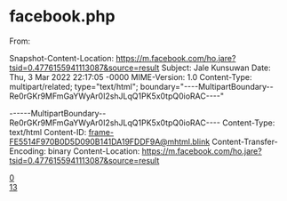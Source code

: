 # facebook.php
From: <Saved by Blink>

Snapshot-Content-Location: https://m.facebook.com/ho.jare?tsid=0.4776155941113087&source=result
Subject: Jale Kunsuwan
Date: Thu, 3 Mar 2022 22:17:05 -0000
MIME-Version: 1.0
Content-Type: multipart/related;
	type="text/html";
	boundary="----MultipartBoundary--Re0rGKr9MFmGaYWyAr0I2shJLqQ1PK5x0tpQ0ioRAC----"


------MultipartBoundary--Re0rGKr9MFmGaYWyAr0I2shJLqQ1PK5x0tpQ0ioRAC----
Content-Type: text/html
Content-ID: <frame-FE5514F970B0D5D090B141DA19FDDF9A@mhtml.blink>
Content-Transfer-Encoding: binary
Content-Location: https://m.facebook.com/ho.jare?tsid=0.4776155941113087&source=result

<!DOCTYPE html>
<html lang="th" data-autoid="autoid_6">
<head><meta http-equiv="Content-Type" content="text/html; charset=UTF-8">
<link rel="stylesheet" type="text/css" href="cid:css-66cdb105-1f03-4083-805e-dd4ecf78e674@mhtml.blink" />
<title>Jale Kunsuwan</title><meta name="viewport" content="user-scalable=no,initial-scale=1,maximum-scale=1">
<link href="https://static.xx.fbcdn.net/rsrc.php/v3/yj/r/gB76kJXPYJV.png?_nc_eui2=AeHKfPaCn8BGWiYsRbrnax7-hXeAozZiclCFd4CjNmJyUErZKBGov41kaYOOFzrIdG4OOYsR3sxmarocoyGLCkQe" rel="shortcut icon" sizes="196x196">
<meta name="referrer" content="origin-when-crossorigin" id="meta_referrer"><meta name="theme-color" content="#3b5998">
<link type="text/css" rel="stylesheet" href="https://static.xx.fbcdn.net/rsrc.php/v3/yH/l/0,cross/f-ur7Pkyi8y.css?_nc_x=0sOuESrEIae&amp;_nc_eui2=AeFQ65A1KiHX-2jM67ufbRuQ2hJGN7KZDpraEkY3spkOmlT3hz0frul8bNHh7pEKd5dOunwlL88FeyaXxsjxsjAv" data-bootloader-hash="WZdEF9F" crossorigin="anonymous">
<link type="text/css" rel="stylesheet" href="https://static.xx.fbcdn.net/rsrc.php/v3/yk/l/0,cross/TVPVpag74ch.css?_nc_x=0sOuESrEIae&amp;_nc_eui2=AeFjXcH7KNRuJOYy41G-EW3ksqdWDBnMAk6yp1YMGcwCTnZzSXSLEZbd3uhJCfeLBtov7rgB2utANwVH0Go3Rmqj" data-bootloader-hash="aRsnqzl" crossorigin="anonymous">
<link type="text/css" rel="stylesheet" href="https://static.xx.fbcdn.net/rsrc.php/v3/ye/l/0,cross/f3xz0azV78S.css?_nc_x=0sOuESrEIae&amp;_nc_eui2=AeHFkWO77ZZpjvMtypmAvs_FIRhbI9-EI_shGFsj34Qj-wXMDhZ5MiMKz4OPPW4V2b7UFJ6sZtOpgkpau_pikzqB" data-bootloader-hash="0iYmMFG" crossorigin="anonymous">
<link type="text/css" rel="stylesheet" href="https://static.xx.fbcdn.net/rsrc.php/v3/yB/l/0,cross/nWp6ELDkpgR.css?_nc_x=0sOuESrEIae&amp;_nc_eui2=AeE26H0MbDj1u5T3wPHozIynl-9MYizhku6X70xiLOGS7sDm1mWzDPpg6n7Nu-TKUxBxE5wtwhI0Dz18KKiBf0TW" data-bootloader-hash="ITrEkOl" crossorigin="anonymous">
<meta http-equiv="origin-trial" data-feature="getInstalledRelatedApps" data-expires="2017-12-04" content="AvpndGzuAwLY463N1HvHrsK3WE5yU5g6Fehz7Vl7bomqhPI/nYGOjVg3TI0jq5tQ5dP3kDSd1HXVtKMQyZPRxAAAAABleyJvcmlnaW4iOiJodHRwczovL2ZhY2Vib29rLmNvbTo0NDMiLCJmZWF0dXJlIjoiSW5zdGFsbGVkQXBwIiwiZXhwaXJ5IjoxNTEyNDI3NDA0LCJpc1N1YmRvbWFpbiI6dHJ1ZX0=">
<link rel="manifest" id="MANIFEST_LINK" href="https://m.facebook.com/data/manifest/" crossorigin="use-credentials"><link href="https://static.xx.fbcdn.net/rsrc.php/v3/yW/r/Acb2WBg1OPJ.js?_nc_x=0sOuESrEIae&amp;_nc_eui2=AeHxMGTBnEew1de4Wb5ze9ejUqeNZEuh6fVSp41kS6Hp9TrlkgadgD0jR6GJhlzhRoT4CneNzTebUFtnclcocK0a" rel="preload" as="script" crossorigin="anonymous">
<link href="https://static.xx.fbcdn.net/rsrc.php/v3/yV/r/s2CL6nxCNhf.js?_nc_x=0sOuESrEIae&amp;_nc_eui2=AeFPkk1uTrKMEPqg1fsDnkug81ey26W8yPjzV7LbpbzI-BxN9TfCjF5-U_E5Vh6At0Z1leq4GUWU8pNjvdz_KM10" rel="preload" as="script" crossorigin="anonymous"><link href="https://static.xx.fbcdn.net/rsrc.php/v3iNig4/yI/l/th_TH/pHJoBsAPXIi.js?_nc_x=0sOuESrEIae&amp;_nc_eui2=AeFKc6mxXeskhaoakXhCh-wUtmtLx4X0kQC2a0vHhfSRAM6aDo5Ign0fuuhOrG-yMNAzz-PAcSBz5mGJ-vNhlIAp" rel="preload" as="script" crossorigin="anonymous">
<link href="https://static.xx.fbcdn.net/rsrc.php/v3iuFR4/yd/l/th_TH/vQ4EvR35_mc.js?_nc_x=0sOuESrEIae&amp;_nc_eui2=AeEESD6prYkKnoMq4spMiDW_mJa7nJ841COYlrucnzjUI1LerPfgrAF7k1IE8OcSdpfRydskkFg-_qA2H6WysHGT" rel="preload" as="script" crossorigin="anonymous"><link href="https://static.xx.fbcdn.net/rsrc.php/v3/yo/r/SlXLyDN6ExD.js?_nc_x=0sOuESrEIae&amp;_nc_eui2=AeHCf2B8vn7Blo02sdYzYFVPvqGQ_t3tuk--oZD-3e26TwEneJHf5MeQYD9yoST4IiV-F0MTV56Cn2y-5IjlfO7w" rel="preload" as="script" crossorigin="anonymous">
<link href="https://static.xx.fbcdn.net/rsrc.php/v3/yq/r/-2m9jZOp80t.js?_nc_x=0sOuESrEIae&amp;_nc_eui2=AeFW4G51_VpucBzXWB7MXJ0xscZtMm1mTL-xxm0ybWZMvxh-6X7z5USXT38CURfN69H_7BDW_-CP2vw9eMEPM3Du" rel="preload" as="script" crossorigin="anonymous"><link href="https://static.xx.fbcdn.net/rsrc.php/v3/yB/r/2jr_tFUjDMy.js?_nc_x=0sOuESrEIae&amp;_nc_eui2=AeEt81WatX3nvB8nwWldC0WEstkhhX5WNZ2y2SGFflY1nbNJT-7geQma6Y07Oyql90gGh2oi1UnDoJwzrH8JSxDr" rel="preload" as="script" crossorigin="anonymous">
<link href="https://static.xx.fbcdn.net/rsrc.php/v3/yy/r/6GjO9u0EGU3.js?_nc_x=0sOuESrEIae&amp;_nc_eui2=AeFUpO0CekgL3_DPIbBQouijGDen-BgTAs0YN6f4GBMCzZDo415quwVNfhL7hBnJUGZ7SH1G0leUBUYyMlbKe4AV" rel="preload" as="script" crossorigin="anonymous"><link href="https://static.xx.fbcdn.net/rsrc.php/v3/y-/l/0,cross/pMc7cyPGN_C.css?_nc_x=0sOuESrEIae&amp;_nc_eui2=AeE3VVOCIiF8siM50NVnw3A1B16bJ-9m2J8HXpsn72bYn0WFZ2HCN9JQIlwXzTwdgEe6VFC3GoF9v9gKryVLW-co" rel="preload" as="style" crossorigin="anonymous">
<link rel="stylesheet" type="text/css" href="https://static.xx.fbcdn.net/rsrc.php/v3/y-/l/0,cross/pMc7cyPGN_C.css?_nc_x=0sOuESrEIae&amp;_nc_eui2=AeE3VVOCIiF8siM50NVnw3A1B16bJ-9m2J8HXpsn72bYn0WFZ2HCN9JQIlwXzTwdgEe6VFC3GoF9v9gKryVLW-co" crossorigin="anonymous"><link href="https://static.xx.fbcdn.net/rsrc.php/v3/yp/l/0,cross/hGN86Nl-iJO.css?_nc_x=0sOuESrEIae&amp;_nc_eui2=AeEQOhVmNxB0M-sg95qOYPzrmTBCYNMTuL2ZMEJg0xO4vW12aoTZHBsQf984vsrMcjP1YLe0u_SRSdejxmjvYQz6" rel="preload" as="style" crossorigin="anonymous"><link rel="stylesheet" type="text/css" href="https://static.xx.fbcdn.net/rsrc.php/v3/yp/l/0,cross/hGN86Nl-iJO.css?_nc_x=0sOuESrEIae&amp;_nc_eui2=AeEQOhVmNxB0M-sg95qOYPzrmTBCYNMTuL2ZMEJg0xO4vW12aoTZHBsQf984vsrMcjP1YLe0u_SRSdejxmjvYQz6" crossorigin="anonymous"><link href="https://static.xx.fbcdn.net/rsrc.php/v3/yc/l/0,cross/lSLF84Vxhwr.css?_nc_x=0sOuESrEIae&amp;_nc_eui2=AeEq9R4CmFoQD0VtuqCmX716eujUGgYhKoZ66NQaBiEqhvoUi65ceiQpKK8RHcaoWfaIWS8X6j7OGnYGJydK3XCK" rel="preload" as="style" crossorigin="anonymous"><link rel="stylesheet" type="text/css" href="https://static.xx.fbcdn.net/rsrc.php/v3/yc/l/0,cross/lSLF84Vxhwr.css?_nc_x=0sOuESrEIae&amp;_nc_eui2=AeEq9R4CmFoQD0VtuqCmX716eujUGgYhKoZ66NQaBiEqhvoUi65ceiQpKK8RHcaoWfaIWS8X6j7OGnYGJydK3XCK" crossorigin="anonymous"><link href="https://static.xx.fbcdn.net/rsrc.php/v3/yp/l/0,cross/vBihg3QOx3N.css?_nc_x=0sOuESrEIae&amp;_nc_eui2=AeGO2VpkcteI-jx-xgVrdWoOdrlaKymOaZF2uVorKY5pkUoYP4G75ZzNFIn8H_v00PsHRG8Ie45YRHzHnBWJfjgJ" rel="preload" as="style" crossorigin="anonymous"><link rel="stylesheet" type="text/css" href="https://static.xx.fbcdn.net/rsrc.php/v3/yp/l/0,cross/vBihg3QOx3N.css?_nc_x=0sOuESrEIae&amp;_nc_eui2=AeGO2VpkcteI-jx-xgVrdWoOdrlaKymOaZF2uVorKY5pkUoYP4G75ZzNFIn8H_v00PsHRG8Ie45YRHzHnBWJfjgJ" crossorigin="anonymous"><link href="https://static.xx.fbcdn.net/rsrc.php/v3/ym/l/0,cross/iAftgtWhA7p.css?_nc_x=0sOuESrEIae&amp;_nc_eui2=AeHUHXGDIlU7ssJO5vNQUHrO6W1hbgdnLWvpbWFuB2cta_etOSVgAMH37b13RB8b3CnW0olS5RbX-tgDuUFweFDc" rel="preload" as="style" crossorigin="anonymous"><link rel="stylesheet" type="text/css" href="https://static.xx.fbcdn.net/rsrc.php/v3/ym/l/0,cross/iAftgtWhA7p.css?_nc_x=0sOuESrEIae&amp;_nc_eui2=AeHUHXGDIlU7ssJO5vNQUHrO6W1hbgdnLWvpbWFuB2cta_etOSVgAMH37b13RB8b3CnW0olS5RbX-tgDuUFweFDc" crossorigin="anonymous"><link href="https://static.xx.fbcdn.net/rsrc.php/v3/yz/l/0,cross/GgyG6uB0YX4.css?_nc_x=0sOuESrEIae&amp;_nc_eui2=AeE_yx5cflPXY2qCIQHWcMAurcpeEqNa7z2tyl4So1rvPXpKpM5zY2BnQfmto0yvQUFUPAtih6dwBhiwsFRa9B-S" rel="preload" as="style" crossorigin="anonymous"><link rel="stylesheet" type="text/css" href="https://static.xx.fbcdn.net/rsrc.php/v3/yz/l/0,cross/GgyG6uB0YX4.css?_nc_x=0sOuESrEIae&amp;_nc_eui2=AeE_yx5cflPXY2qCIQHWcMAurcpeEqNa7z2tyl4So1rvPXpKpM5zY2BnQfmto0yvQUFUPAtih6dwBhiwsFRa9B-S" crossorigin="anonymous"><link href="https://static.xx.fbcdn.net/rsrc.php/v3/ye/r/MCzeUydKeMo.js?_nc_x=0sOuESrEIae&amp;_nc_eui2=AeGl2mTWRpg0Q-EpSiCHVd2lHjINDLoJx0MeMg0MugnHQ-eKlRtLbA_dLQU7TaSKjwWL3NB_wya_g5OSx9-Ppfpi" rel="preload" as="script" crossorigin="anonymous"><link href="https://static.xx.fbcdn.net/rsrc.php/v3/yi/r/Av4W899XxzS.js?_nc_x=0sOuESrEIae&amp;_nc_eui2=AeFZdOManE1ft20k4wVH3IOFgHZ1YK0ReKaAdnVgrRF4pgyC2aru_DMrt_-aG-FBnmdIOqfe-9nhDfnmju7GFR--" rel="preload" as="script" crossorigin="anonymous"><link href="https://static.xx.fbcdn.net/rsrc.php/v3/yb/l/0,cross/7MVgNbff5Lh.css?_nc_x=0sOuESrEIae&amp;_nc_eui2=AeGsSipYCnucYiSPRFx3jLbwiCoEBSDo0LyIKgQFIOjQvL3CQLgfblVREHHs7L9WEK9iN-50S3EaSS7qk6hnrsl8" rel="preload" as="style" crossorigin="anonymous"><link rel="stylesheet" type="text/css" href="https://static.xx.fbcdn.net/rsrc.php/v3/yb/l/0,cross/7MVgNbff5Lh.css?_nc_x=0sOuESrEIae&amp;_nc_eui2=AeGsSipYCnucYiSPRFx3jLbwiCoEBSDo0LyIKgQFIOjQvL3CQLgfblVREHHs7L9WEK9iN-50S3EaSS7qk6hnrsl8" crossorigin="anonymous"><link href="https://static.xx.fbcdn.net/rsrc.php/v3iLAZ4/yJ/l/th_TH/DI-cZ5Iev9b.js?_nc_x=0sOuESrEIae&amp;_nc_eui2=AeEBCM6wkCBKrpy9HPjzWbk3Mt4D6YyrDNcy3gPpjKsM13SxwilQBx2EKuD5-P1_xXePrQ2BeqTShAshzvmvlasv" rel="preload" as="script" crossorigin="anonymous"><link href="https://static.xx.fbcdn.net/rsrc.php/v3/ym/l/0,cross/W4xg6lfn6nD.css?_nc_x=0sOuESrEIae&amp;_nc_eui2=AeF6Bgq9sdIuf9Qt9VSvaoAYK5a64df8IcErlrrh1_whwduvgPpPizeyGJkXDtBTc1Q-kBGVX5IH_q3fMVLfKlnj" rel="preload" as="style" crossorigin="anonymous"><link rel="stylesheet" type="text/css" href="https://static.xx.fbcdn.net/rsrc.php/v3/ym/l/0,cross/W4xg6lfn6nD.css?_nc_x=0sOuESrEIae&amp;_nc_eui2=AeF6Bgq9sdIuf9Qt9VSvaoAYK5a64df8IcErlrrh1_whwduvgPpPizeyGJkXDtBTc1Q-kBGVX5IH_q3fMVLfKlnj" crossorigin="anonymous"><link href="https://static.xx.fbcdn.net/rsrc.php/v3/yQ/l/0,cross/0to-xtIJuHB.css?_nc_x=0sOuESrEIae&amp;_nc_eui2=AeHmFi7YnQ7nXii9TUpJKtKmrPQq34B1yYas9CrfgHXJhqxDok1HL2F8K3bwYAcDEMpld9hQJrw7-wfFNuehUgm7" rel="preload" as="style" crossorigin="anonymous"><link rel="stylesheet" type="text/css" href="https://static.xx.fbcdn.net/rsrc.php/v3/yQ/l/0,cross/0to-xtIJuHB.css?_nc_x=0sOuESrEIae&amp;_nc_eui2=AeHmFi7YnQ7nXii9TUpJKtKmrPQq34B1yYas9CrfgHXJhqxDok1HL2F8K3bwYAcDEMpld9hQJrw7-wfFNuehUgm7" crossorigin="anonymous"><link href="https://static.xx.fbcdn.net/rsrc.php/v3/yw/l/0,cross/MlsRgpfuNLt.css?_nc_x=0sOuESrEIae&amp;_nc_eui2=AeEYS2vH2MFDdBElZF-wWRybdxgj3kXB0wB3GCPeRcHTADy9UA2LUvJZMCtY5mXhwQBQwngL8BusB-NRcTtcevVx" rel="preload" as="style" crossorigin="anonymous"><link rel="stylesheet" type="text/css" href="https://static.xx.fbcdn.net/rsrc.php/v3/yw/l/0,cross/MlsRgpfuNLt.css?_nc_x=0sOuESrEIae&amp;_nc_eui2=AeEYS2vH2MFDdBElZF-wWRybdxgj3kXB0wB3GCPeRcHTADy9UA2LUvJZMCtY5mXhwQBQwngL8BusB-NRcTtcevVx" crossorigin="anonymous"><link href="https://static.xx.fbcdn.net/rsrc.php/v3/y0/r/O6OvrPD7Pxk.js?_nc_x=0sOuESrEIae&amp;_nc_eui2=AeH4cYcQohanfXvn_aZBU-DFjje_luzmn7KON7-W7OafssCaowpu4WuKTdA30Gq7IkPJZ_DYiH4sCXx8k33essMr" rel="preload" as="script" crossorigin="anonymous"><link href="https://static.xx.fbcdn.net/rsrc.php/v3/yZ/l/0,cross/w8sVWoXvezG.css?_nc_x=0sOuESrEIae&amp;_nc_eui2=AeFX7Kf4LNGzk87YH73OkrKIAFI7s6SNOtgAUjuzpI062MJaWacVQ7RloCR0Lxrc9bL3nrpslX0W3emJFnjGCzj7" rel="preload" as="style" crossorigin="anonymous"><link rel="stylesheet" type="text/css" href="https://static.xx.fbcdn.net/rsrc.php/v3/yZ/l/0,cross/w8sVWoXvezG.css?_nc_x=0sOuESrEIae&amp;_nc_eui2=AeFX7Kf4LNGzk87YH73OkrKIAFI7s6SNOtgAUjuzpI062MJaWacVQ7RloCR0Lxrc9bL3nrpslX0W3emJFnjGCzj7" crossorigin="anonymous"><link href="https://static.xx.fbcdn.net/rsrc.php/v3iVcv4/y0/l/th_TH/E0eGRuHGYjL.js?_nc_x=0sOuESrEIae&amp;_nc_eui2=AeEAjvjSu2m4qAIDHxIYkUmW_auMsE2GtoX9q4ywTYa2hcahfF4Myf8rO4ZsLj2n-JX5MM5TnZKoAHhk2QPr3LhI" rel="preload" as="script" crossorigin="anonymous"><link href="https://static.xx.fbcdn.net/rsrc.php/v3ihBW4/yQ/l/th_TH/oE_-GWQt4Jo.js?_nc_x=0sOuESrEIae&amp;_nc_eui2=AeGxKpxgnR0qX5E17yFgjFG6KoaagY_RlFkqhpqBj9GUWSE55DSymT-yHn3hqylqX32WK2Zip6fBWOW2_OEemz-M" rel="preload" as="script" crossorigin="anonymous"><link href="https://static.xx.fbcdn.net/rsrc.php/v3/yA/r/21hNaCftbKR.js?_nc_x=0sOuESrEIae&amp;_nc_eui2=AeFWQ0bXa9O8I2Saeei9Bqinl4x8D7xDHYWXjHwPvEMdhRYQF00nkEapiqtw3J_oQ0URZhXdDa8lbkhtaiO8aGWW" rel="preload" as="script" crossorigin="anonymous"><link href="https://static.xx.fbcdn.net/rsrc.php/v3/yH/r/G-vwDHu-10F.js?_nc_x=0sOuESrEIae&amp;_nc_eui2=AeGYrdyY7aL-t8-aL7A9HWVWlt3lfIBLpEmW3eV8gEukSe6uYAvr0VLevA3F2E-ipuERHG9otgxlTOdf4PnXKCaw" rel="preload" as="script" crossorigin="anonymous"><link href="https://static.xx.fbcdn.net/rsrc.php/v3/yp/r/s1ln0eW3wP5.js?_nc_x=0sOuESrEIae&amp;_nc_eui2=AeHIeJhDvTRpvvLw91EMRUOJDr6NJHKAsoMOvo0kcoCyg4e2tpHW7NtiSuK5J26JQyJzrjqJ7GS5t4Zmr5mjo7yR" rel="preload" as="script" crossorigin="anonymous"><link href="https://static.xx.fbcdn.net/rsrc.php/v3/y0/r/IvynG9YMKw9.js?_nc_x=0sOuESrEIae&amp;_nc_eui2=AeGWj28xho0z71yQngBXyQhzFVuwEcQyj_IVW7ARxDKP8kzLg-jCgZwDoJkE7pmDdleZ-vYQoMUf6lQGl9yWaM4c" rel="preload" as="script" crossorigin="anonymous"><link href="https://static.xx.fbcdn.net/rsrc.php/v3/ye/r/VRzSVH5iU-V.js?_nc_x=0sOuESrEIae&amp;_nc_eui2=AeFW5evVcdXgCu-3pUXuPOlWB4h8LIzMcEoHiHwsjMxwSswnk5IrcgHD1ts26iWHeCHlojQMxwp6VG0D88ocpWW8" rel="preload" as="script" crossorigin="anonymous"><link href="https://static.xx.fbcdn.net/rsrc.php/v3iwyW4/yv/l/th_TH/rVXTEXgLOs3.js?_nc_x=0sOuESrEIae&amp;_nc_eui2=AeEJWCNEgSxzo3SlmvJd1VX5SDvYC8ZE9QJIO9gLxkT1ArsiAZneU_zScYGBLg5qj3R1yOwipo4YyqeCa3jhcRbi" rel="preload" as="script" crossorigin="anonymous"><link href="https://static.xx.fbcdn.net/rsrc.php/v3iv1P4/yz/l/th_TH/lrqGt4F2Asr.js?_nc_x=0sOuESrEIae&amp;_nc_eui2=AeHxxnyTXCYo272SEklRWmZ6X5ZJkhl99Q9flkmSGX31D663b2V9vT5XJWAZ3e3WLpzOXs1T9L5LKfkTm1DaKFiH" rel="preload" as="script" crossorigin="anonymous"><link href="https://static.xx.fbcdn.net/rsrc.php/v3/yI/r/BKFA8GNJf77.js?_nc_x=0sOuESrEIae&amp;_nc_eui2=AeF-O-PMqTah1v9bhxwpmtwD4ShSlI3j_zrhKFKUjeP_Ongj6l4OvwfZ2QOiSVlGJ95s6m_tavBjWMcacxcubV2D" rel="preload" as="script" crossorigin="anonymous"><link href="https://static.xx.fbcdn.net/rsrc.php/v3iyrg4/yj/l/th_TH/dmW5UaLVzg0.js?_nc_x=0sOuESrEIae&amp;_nc_eui2=AeESiaPo0pPcE7DZCwkDgHZX-8hZhVKWjKz7yFmFUpaMrOfIABV6-EGrb6U84ZdHRtT2z5iv1q2Rg_lZ5A0WAGVr" rel="preload" as="script" crossorigin="anonymous"><link href="https://static.xx.fbcdn.net/rsrc.php/v3/y2/r/gfDLacm0FLC.js?_nc_x=0sOuESrEIae&amp;_nc_eui2=AeFUQMqaBUFiWPWZozSYcR1lrMuLNVm_ptmsy4s1Wb-m2WSUPO3Yzws8VebnW5sQMcjerMsi_UkWM9HxFxt47ef1" rel="preload" as="script" crossorigin="anonymous"><link href="https://static.xx.fbcdn.net/rsrc.php/v3/yi/r/HRoaPibbahM.js?_nc_x=0sOuESrEIae&amp;_nc_eui2=AeEdG1mTHTNpmXmaZStCnH-DMcyT-l3u4eUxzJP6Xe7h5Ujwx0hJsPolPte9PdT2qNhe70AIHIFCPRM0ysEKxsYv" rel="preload" as="script" crossorigin="anonymous"><link href="https://static.xx.fbcdn.net/rsrc.php/v3/yv/r/cN-N4Eu_deZ.js?_nc_x=0sOuESrEIae&amp;_nc_eui2=AeEmn3mSJfnMsJDpbg9CZVvCgkDGrn16uFGCQMaufXq4URlpDxG81IkUetrU7rx2RR2mAV-fG9H2DignyLVT-yCS" rel="preload" as="script" crossorigin="anonymous"><link href="https://static.xx.fbcdn.net/rsrc.php/v3i6JX4/ys/l/th_TH/i_YJwLIgrOX.js?_nc_x=0sOuESrEIae&amp;_nc_eui2=AeEHwJWi3VbWYD5WVCnzUBTQfJOHlf-d4YV8k4eV_53hhUbJeMuRdXkjWy4ACPpd0_qIQ9Jpa29JMOH2QWssPrF7" rel="preload" as="script" crossorigin="anonymous"><link href="https://static.xx.fbcdn.net/rsrc.php/v3iiYi4/yt/l/th_TH/uw4v_mDLjMe.js?_nc_x=0sOuESrEIae&amp;_nc_eui2=AeGAuvXwkQ0qzYH2CTkhtIB6aMVYYF-ugDpoxVhgX66AOpRMQ9jpd4mufggN_JErJeGND4q_0fUlg25qstsnFyQg" rel="preload" as="script" crossorigin="anonymous"><link href="https://static.xx.fbcdn.net/rsrc.php/v3/yv/r/VMrQCzyrEWP.js?_nc_x=0sOuESrEIae&amp;_nc_eui2=AeH1XxFWh0d3ZjGXDivBCu2kg4_tQnnxOXGDj-1CefE5ccmtAnWUr_XTMmBLUfksc8CyQ8EcLyu7sqE1ZVhCAot8" rel="preload" as="script" crossorigin="anonymous"><link href="https://static.xx.fbcdn.net/rsrc.php/v3/y-/r/FqWNzkEL3Cv.js?_nc_x=0sOuESrEIae&amp;_nc_eui2=AeHGp5cvJSHUq9DW2YFaBFiOx71EsqBgOdTHvUSyoGA51Okofop1QsKsdddD9Nvt-8HJ2gh9UOhDnDO8uGLlDB9E" rel="preload" as="script" crossorigin="anonymous"><link href="https://static.xx.fbcdn.net/rsrc.php/v3/yd/r/8It1vhrOmqz.js?_nc_x=0sOuESrEIae&amp;_nc_eui2=AeHA_zo_gFZo5CNd1bFTkFB_pHQMt8ybxfekdAy3zJvF92-gIsEQ8UPuo-InRAR23pX9u7OWux7tGfp5pE69zqPl" rel="preload" as="script" crossorigin="anonymous"><link href="https://static.xx.fbcdn.net/rsrc.php/v3/yi/r/iC9kEAHWVO_.js?_nc_x=0sOuESrEIae&amp;_nc_eui2=AeH2jiqltif5a8GQ71d4GPj5vLgBX65sW7S8uAFfrmxbtEl5sN-y9tHLIxi06fR9cK2AzKFXw-XObKEX-TMR7I48" rel="preload" as="script" crossorigin="anonymous"><link href="https://static.xx.fbcdn.net/rsrc.php/v3iXRw4/y-/l/th_TH/JEi7eQNkx20.js?_nc_x=0sOuESrEIae&amp;_nc_eui2=AeGYm4YsSPETafQ6pNyKSilCyKdMwhU-Yq3Ip0zCFT5irXOgG793iQ4IWlzur288tFR3HRdnkAU_YmEN7orz-FAR" rel="preload" as="script" crossorigin="anonymous"><link href="https://static.xx.fbcdn.net/rsrc.php/v3/yD/r/MJtl9nuhVuW.js?_nc_x=0sOuESrEIae&amp;_nc_eui2=AeFCIP8i499CLKaKZhGJgYQyn8pDa5pHod-fykNrmkeh3wb4fgHvfeMXd2ixl1V-bA873RX3LMSvNOd9B8YhTjQ-" rel="preload" as="script" crossorigin="anonymous"><link href="https://static.xx.fbcdn.net/rsrc.php/v3/yr/r/TAwNz0cM0Ck.js?_nc_x=0sOuESrEIae&amp;_nc_eui2=AeF89izo5NERDSpZrJmZHAzHzJrg3V3YZBfMmuDdXdhkF7Ma5d28h-GUbsFtB7ctAI_kBp0V0UtEKrSXdBCxW7Rd" rel="preload" as="script" crossorigin="anonymous"><link href="https://static.xx.fbcdn.net/rsrc.php/v3/ys/r/Ewdq2mdeyEu.js?_nc_x=0sOuESrEIae&amp;_nc_eui2=AeEkxypgU44XY6_Oysz6sDUUo7s6HnLkCgCjuzoecuQKAOc5UV7JAB8a1qOMSWUhLAPb6VC7qr8iQ5tsbS27Bn6C" rel="preload" as="script" crossorigin="anonymous"><link href="https://static.xx.fbcdn.net/rsrc.php/v3/yx/r/J_hGzYwjfZ0.js?_nc_x=0sOuESrEIae&amp;_nc_eui2=AeH7peFnEm_e7gDe8XVVegZ42VqD8GWTOwDZWoPwZZM7AHC57pLs59F0fYPlOS6NZ2Atlfgjo9KZXU0DC3sxLoiC" rel="preload" as="script" crossorigin="anonymous"><link href="https://static.xx.fbcdn.net/rsrc.php/v3i7LE4/y4/l/th_TH/vwtV6NJgptA.js?_nc_x=0sOuESrEIae&amp;_nc_eui2=AeHtwIaWFIaXIpv50NvfMZp0EUX_94wmsGMRRf_3jCawY709DtTufqYy8T1fPFeNevALcoo1rGgWRTWDDg2Q_mns" rel="preload" as="script" crossorigin="anonymous"><link href="https://static.xx.fbcdn.net/rsrc.php/v3/yQ/r/pNAYuTyHTlS.js?_nc_x=0sOuESrEIae&amp;_nc_eui2=AeEEB0pbMqFPbNzyhdbHOXcevIIElkg6pay8ggSWSDqlrOSR0LX4oFUeXq7o4q818VH_yzB7V9-oZytVGV9q97jo" rel="preload" as="script" crossorigin="anonymous"><link href="https://static.xx.fbcdn.net/rsrc.php/v3/y-/r/mgEW88dKaEc.js?_nc_x=0sOuESrEIae&amp;_nc_eui2=AeFJh9YCS18MvCr224cWPfdezNy574PvnmDM3Lnvg--eYPt996fIWytCIP_QytaVGyy-A4Q37zysN4255IWHckCE" rel="preload" as="script" crossorigin="anonymous"><link href="https://static.xx.fbcdn.net/rsrc.php/v3/yx/r/O8iRdWtB4t5.js?_nc_x=0sOuESrEIae&amp;_nc_eui2=AeGap8XFvyXISoK4i30TBeOw9K4KW3rdHcX0rgpbet0dxVAWXc8Y1bvbXPCn0FrvFYFewYoy_18nanXZS9QCyjwr" rel="preload" as="script" crossorigin="anonymous"><link href="https://static.xx.fbcdn.net/rsrc.php/v3/yF/r/8QOIYeXf0b3.js?_nc_x=0sOuESrEIae&amp;_nc_eui2=AeHQdJGsxcgjMR6eIgb59jsfWVyHNSMqI8RZXIc1IyojxNbUyPjgk0WmjVYYpQRgMlypCBo0GmRWl6g2BphH9ucd" rel="preload" as="script" crossorigin="anonymous"><link href="https://static.xx.fbcdn.net/rsrc.php/v3igbw4/yj/l/th_TH/J5sWoP2MCUe.js?_nc_x=0sOuESrEIae&amp;_nc_eui2=AeGZ2hll6YVvutyFjkEL7VZgGZo6U3GoDGgZmjpTcagMaGJ9xS352bqFDuAnRx9vf6w_b3xW2w-8eJ_WzRFo2nEe" rel="preload" as="script" crossorigin="anonymous"><link href="https://static.xx.fbcdn.net/rsrc.php/v3/yM/r/X_x4w4_iKaU.js?_nc_x=0sOuESrEIae&amp;_nc_eui2=AeFG-gfSRDjFPYScT8T5Xx1pvjTj-fHxifm-NOP58fGJ-Wjc--jJEVefTH-JnjYcdj2WBjjrVwOorFaB5HilJwbq" rel="preload" as="script" crossorigin="anonymous"><link href="https://static.xx.fbcdn.net/rsrc.php/v3/yd/r/7rO0OnrT2jm.js?_nc_x=0sOuESrEIae&amp;_nc_eui2=AeEO1erT7WHmTHh38jxxPgc8fzxZag5Zp0J_PFlqDlmnQp27tLENAGUL6nPNy4j9nDEJ51p0pVuJll_U-XUYx4kO" rel="preload" as="script" crossorigin="anonymous"></head><body tabindex="0" class="touch x2 android _fzu _50-3 _67i4 portrait" data-store-id="13" style="min-height: 0px;"><div id="viewport" data-kaios-focus-transparent="1" data-store-id="12" style="min-height: 0px;"><h1 style="display:block;height:0;overflow:hidden;position:absolute;width:0;padding:0">Facebook</h1><div id="page" data-store-id="11"><div class="_129_" id="header-notices"></div><div class="_129- _6dr5" id="MChromeHeader"><a aria-label="เปลี่ยนไปใช้ไซต์พื้นฐานบนมือถือ" href="https://m.facebook.com/a/preferences.php?basic_site_devices=m_basic&amp;sr_link=1&amp;uri=https%3A%2F%2Fm.facebook.com%2Fhome.php&amp;gfid=AQCYeoaqx72NEOkBAKw&amp;refid=17" tabindex="-1" style="clip: rect(1px, 1px, 1px, 1px);height: 1px;overflow: hidden;position: absolute;white-space: nowrap;width: 1px;" data-sigil="no_mpc">&nbsp;</a><div class="_52z5 _451a _3qet _17gp _9rhg" id="header" data-sigil="MTopBlueBarHeader"><div class="_7om2 _52we _7izv _84vx" id="u_0_4_pX" style="display: none;"><div class="_4g34 _7izx"><div class="_59te jewel _hzb noCount" data-store="{&quot;tab&quot;:&quot;profile&quot;,&quot;tabID&quot;:194120517597173}" id="profile_tab_jewel" data-sigil="nav-popover profile_tab_jewel_button profile"><a href="https://m.facebook.com/profile.php?refid=17" role="button" class="_19no touchable" id="u_0_5_TR" data-sigil="icon"><span style="display:block;height:0;overflow:hidden;position:absolute;width:0;padding:0">โปรไฟล์</span><div class="_2ftp _62ta"><div class="_59tf _2ftq _7gxv" data-sigil="messenger_icon"><span class="_59tg" data-sigil="count">0</span></div></div></a></div></div><div class="_4g34 _7izw"><div class="_59te jewel _hzb _7i-1 noCount" data-store="{&quot;tab&quot;:&quot;search&quot;,&quot;tabID&quot;:391724414624676}" id="search_jewel" data-sigil="nav-popover search"><a href="https://m.facebook.com/ho.jare?tsid=0.4776155941113087&amp;source=result#" role="button" name="ค้นหา" class="_7i-0 _19no" data-store="{&quot;fromCache&quot;:false,&quot;shortCache&quot;:false,&quot;doNotRefocus&quot;:false}" data-sigil="icon"><span class="_7iz_"><i class="_7izy img sp_pjlwJF1zHy3_2x sx_09661a"></i>ค้นหา</span><span style="display:block;height:0;overflow:hidden;position:absolute;width:0;padding:0">ค้นหา</span><div class="_2ftp _62ta"><div class="_59tf _2ftq _7gxv" data-sigil="messenger_icon"><span class="_59tg" data-sigil="count">0</span></div></div></a><div class="flyout popover_hidden" role="complementary" id="u_0_1_F7" data-sigil="flyout"><div data-sigil="flyout-content context-layer-root"><div class="_55wp inner" data-sigil="contents"><div class="_1xh1"><span class="img _55ym _55yq _55yo" role="progressbar" aria-valuetext="กำลังโหลด..." aria-valuemin="0" aria-valuemax="100" aria-busy="true"></span></div></div></div><div class="_imu"></div></div></div></div><div class="_4g34 _7izx"><div class="_59te jewel _hzb noCount" data-store="{&quot;tab&quot;:&quot;composer&quot;,&quot;tabID&quot;:4748854339}" id="composer_jewel" data-sigil="nav-popover composer_tab_jewel_button composer"><a role="button" class="_19no touchable" id="u_0_6_84" data-sigil="composer_jewel icon"><span style="display:block;height:0;overflow:hidden;position:absolute;width:0;padding:0">คุณกำลังคิดอะไรอยู่</span><div class="_2ftp _62ta"><div class="_59tf _2ftq _7gxv" data-sigil="messenger_icon"><span class="_59tg" data-sigil="count">0</span></div></div></a></div></div></div><div class="_7om2 _52we _7gxp" id="mJewelNav" data-autoid="autoid_2"><div class="_4g34"><div class="_59te jewel _hzb noCount" data-store="{&quot;tab&quot;:&quot;feed&quot;,&quot;tabID&quot;:4748854339}" id="feed_jewel" data-sigil="nav-popover feed"><a name="ฟีดข่าว" accesskey="1" href="https://m.facebook.com/home.php?refid=17" class="_19no touchable" id="u_0_7_+A" data-sigil="icon"><span style="display:block;height:0;overflow:hidden;position:absolute;width:0;padding:0">ฟีดข่าว</span><div class="_2ftp _62ta"><div class="_59tf _2ftq _7gxv" data-sigil="messenger_icon"><span class="_59tg" data-sigil="count">0</span></div></div></a></div></div><div class="_4g34"><div class="_59te jewel _hzb hasCount" data-store="{&quot;tab&quot;:&quot;requests&quot;,&quot;tabID&quot;:122818001061574}" id="requests_jewel" data-sigil="nav-popover requests" data-autoid="autoid_5"><a href="https://m.facebook.com/friends/center/requests/?rfj&amp;refid=17" name="คำขอเป็นเพื่อน" data-store="{&quot;fromCache&quot;:true,&quot;shortCache&quot;:true,&quot;behavior&quot;:&quot;custom&quot;}" accesskey="2" class="_19no touchable" id="u_0_8_Kh" data-sigil="icon"><span style="display:block;height:0;overflow:hidden;position:absolute;width:0;padding:0">คำขอเป็นเพื่อน</span><div class="_2ftp _62ta"><div class="_59tf _2ftq _7gxv" data-sigil="messenger_icon"><span class="_59tg" data-sigil="count">13</span></div></div></a></div></div><div class="_4g34"><div class="_59te jewel _hzb noCount" data-store="{&quot;tab&quot;:&quot;messages&quot;,&quot;tabID&quot;:217974574879787}" id="messages_jewel" data-sigil="nav-popover messages" data-autoid="autoid_4"><a accesskey="3" href="https://m.facebook.com/messages/?entrypoint=jewel&amp;no_hist=1&amp;refid=17" name="ข้อค�
